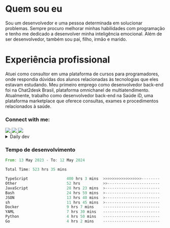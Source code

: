 # Quem sou eu
Sou um desenvolvedor e uma pessoa determinada em solucionar problemas. Sempre procuro melhorar minhas habilidades com programação e tenho me dedicado a desenvolver minha inteligência emocional. Além de ser desenvolvedor, também sou pai, filho, irmão e marido.

# Experiência profissional
Atuei como consultor em uma plataforma de cursos para programadores, onde respondia dúvidas dos alunos relacionadas às tecnologias que eles estavam estudando.
Meu primeiro emprego como desenvolvedor back-end foi na Chat2desk Brasil, plataforma omnichanel de multiatendimento.
Atualmente, trabalho como desenvolvedor back-end na Saúde iD, uma plataforma marketplace que oferece consultas, exames e procedimentos relacionados à saúde.

### Connect with me:
<a href="https://www.linkedin.com/in/theusmoreira" target="_blank" >
<img src="https://img.shields.io/badge/linkedin-%230077B5.svg?&style=for-the-badge&logo=linkedin&logoColor=white ">
</a>
<a href="https://www.instagram.com/matheus.s.moreira/" target="_blank">
<img src="https://img.shields.io/badge/instagram-%23E4405F.svg?&style=for-the-badge&logo=instagram&logoColor=white">
</a>
<a href="mailto:matheussm301@gmail.com"  target="_blank">
<img src="https://img.shields.io/badge/gmail-%23E4405F.svg?&style=for-the-badge&logo=gmail&logoColor=white">
</a>


<details>
  <summary>Daily dev </summary>
<p>
  <a href="https://app.daily.dev/matheussantos"><img src="https://github.com/matheus-santos-moreira/matheus-santos-moreira/blob/master/devcard.svg" width="200" alt="Matheus Santos's Dev Card"/></a>
 </p>
</details>

<h3>Tempo de desenvolvimento</h3>

<!--START_SECTION:waka-->

```rust
From: 13 May 2023 - To: 12 May 2024

Total Time: 523 hrs 35 mins

TypeScript                 400 hrs 3 mins  >>>>>>>>>>>>>>>>>--------   69.50 %
Other                      52 hrs          >>-----------------------   09.04 %
JavaScript                 28 hrs 23 mins  >------------------------   04.93 %
Bash                       24 hrs 59 mins  >------------------------   04.34 %
JSON                       13 hrs 40 mins  >------------------------   02.38 %
sh                         11 hrs 45 mins  >------------------------   02.04 %
Docker                     9 hrs 7 mins    -------------------------   01.58 %
YAML                       7 hrs 30 mins   -------------------------   01.31 %
Python                     4 hrs 50 mins   -------------------------   00.84 %
Go                         4 hrs 2 mins    -------------------------   00.70 %
```

<!--END_SECTION:waka-->
